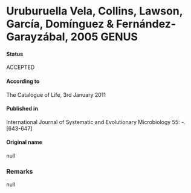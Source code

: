 # Uruburuella Vela, Collins, Lawson, García, Domínguez & Fernández-Garayzábal, 2005 GENUS

#### Status
ACCEPTED

#### According to
The Catalogue of Life, 3rd January 2011

#### Published in
International Journal of Systematic and Evolutionary Microbiology 55: -. [643-647]

#### Original name
null

### Remarks
null